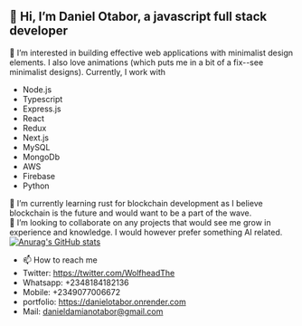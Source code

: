 ## 👋 Hi, I’m Daniel Otabor, a javascript full stack developer

👀 I’m interested in building effective web applications with minimalist design elements. I also love animations (which puts me in a bit of a fix--see minimalist designs). Currently, I work with 
- Node.js
- Typescript
- Express.js
- React
- Redux
- Next.js
- MySQL
- MongoDb   
- AWS
- Firebase
- Python
<!--- Need to get these icons --->
🌱 I’m currently learning rust for blockchain development as I believe blockchain is the future and would want to be a part of the wave.  
💞️ I’m looking to collaborate on any projects  that would see me grow in experience and knowledge. I would however prefer something AI related.  
[![Anurag's GitHub stats](https://github-readme-stats.vercel.app/api?username=the-wolfhead&show_icons=true)](https://github.com/anuraghazra/github-readme-stats)
- 📫 How to reach me 
- Twitter: https://twitter.com/WolfheadThe
- Whatsapp: +2348184182136
- Mobile: +2349077006672
- portfolio: https://danielotabor.onrender.com
- Mail: danieldamianotabor@gmail.com

<!---
the-wolfhead/the-wolfhead is a ✨ special ✨ repository because its `README.md` (this file) appears on your GitHub profile.
You can click the Preview link to take a look at your changes.
--->
